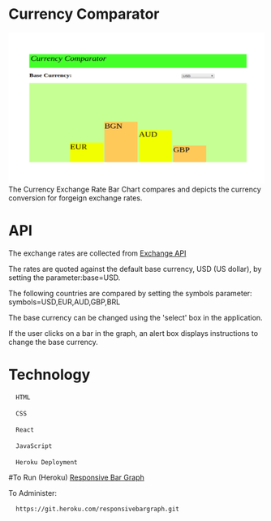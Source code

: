 Currency Comparator
===================
![Graph Image](img/responsivebargraph.png)
The Currency Exchange Rate Bar Chart compares and depicts the currency conversion for forgeign exchange rates.

# __API__
The exchange rates are collected from [Exchange API](https://exchangeratesapi.io/)

The rates are quoted against the default base currency, USD (US dollar), by setting the parameter:base=USD. 

The following countries are compared by setting the symbols parameter: symbols=USD,EUR,AUD,GBP,BRL

The base currency can be changed using the 'select' box in the application.

If the user clicks on a bar in the graph, an alert box displays instructions to change the base currency.


# __Technology__


      HTML

      CSS

      React

      JavaScript

      Heroku Deployment
   

#To Run (Heroku)
   [Responsive Bar Graph](https://responsivebargraph.herokuapp.com/)
      
      
To Administer:


      https://git.heroku.com/responsivebargraph.git

